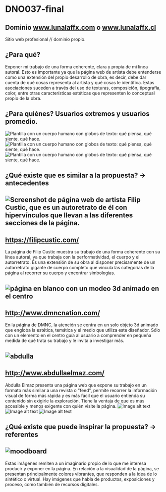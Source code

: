 # DNO037-final

## Dominio www.lunalaffx.com o www.lunalaffx.cl
Sitio web profesional // dominio propio.

## ¿Para qué?
Exponer mi trabajo de una forma coherente, clara y propia de mi línea autoral. 
Esto es importante ya que la página web de artista debe entenderse como una extensión del propio desarrollo de obra, es decir, debe dar cuenta de qué cosas representa al artista y qué cosas le identifica. Estas asociaciones suceden a través del uso de texturas, composición, tipografía, color, entre otras características estéticas que representen lo conceptual propio de la obra. 

## ¿Para quiénes? Usuarios extremos y usuarios promedio.
![Plantilla con un cuerpo humano con globos de texto: qué piensa, qué siente, qué hace.](/preproduccion/persona1.png)
![Plantilla con un cuerpo humano con globos de texto: qué piensa, qué siente, qué hace.](/preproduccion/persona2.png)
![Plantilla con un cuerpo humano con globos de texto: qué piensa, qué siente, qué hace.](/preproduccion/persona3.png)

## ¿Qué existe que es similar a la propuesta? → antecedentes
![Screenshot de página web de artista Filip Custic, que es un autoretrato de él con hipervínculos que llevan a las diferentes secciones de la página.](/preproduccion/filip.jpeg)
---------
https://filipcustic.com/
----
La página de Filip Custic muestra su trabajo de una forma coherente con su línea autoral, ya que trabaja con la performatividad, el cuerpo y el autorretrato. Es una extensión
de su obra al disponer precisamente de un autorretrato gigante de cuerpo completo que vincula las categorías de la página al recorrer su cuerpo y encontrar simbologías.

![página en blanco con un modeo 3d animado en el centro](/preproduccion/dmnc.png)
----
http://www.dmncnation.com/
----
En la página de DMNC, la atención se centra en un solo objeto 3d animado que engloba la estética, temática y el medio que utiliza este diseñador. Sólo con un elemento en el centro guía al usuario a comprender en pequeña medida de qué trata su trabajo y le invita a investigar más. 

![abdulla](/preproduccion/abdulla.png)
----
http://www.abdullaelmaz.com/
----
Abdulla Elmaz presenta una página web que expone su trabajo en un formato más similar a una revista o "feed", permite recorrer la información visual de forma más rápida y es más fácil que el usuario entienda su contenido sin exigirle la exploración. Tiene la ventaja de que es más accesible y menos exigente con quién visite la página.
![Image alt text](/path/to/img.jpg)
![Image alt text](/path/to/img.jpg)
![Image alt text](/path/to/img.jpg)

## ¿Qué existe que puede inspirar la propuesta? → referentes 
![moodboard](/preproduccion/moodboard.png)
----
Estas imágenes remiten a un imaginario propio de lo que me interesa producir y exponer en la página. En relación a la visualidad de la página, se presentan principalmente
colores vibrantes, que responden a la idea de lo sintético o virtual. Hay imágenes que habla de productos, exposiciones y proceso, como también
de recursos digitales. 
